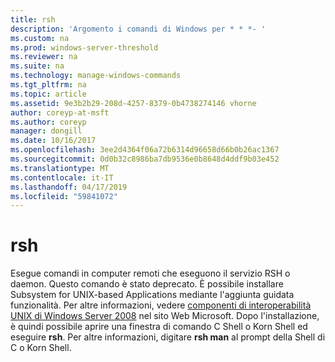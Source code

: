 ```yaml
---
title: rsh
description: 'Argomento i comandi di Windows per * * *- '
ms.custom: na
ms.prod: windows-server-threshold
ms.reviewer: na
ms.suite: na
ms.technology: manage-windows-commands
ms.tgt_pltfrm: na
ms.topic: article
ms.assetid: 9e3b2b29-208d-4257-8379-0b4738274146 vhorne
author: coreyp-at-msft
ms.author: coreyp
manager: dongill
ms.date: 10/16/2017
ms.openlocfilehash: 3ee2d4364f06a72b6314d96658d66b0b26ac1367
ms.sourcegitcommit: 0d0b32c8986ba7db9536e0b8648d4ddf9b03e452
ms.translationtype: MT
ms.contentlocale: it-IT
ms.lasthandoff: 04/17/2019
ms.locfileid: "59841072"
---
```

# <a name="rsh"></a>rsh



Esegue comandi in computer remoti che eseguono il servizio RSH o daemon. Questo comando è stato deprecato. È possibile installare Subsystem for UNIX-based Applications mediante l'aggiunta guidata funzionalità. Per altre informazioni, vedere [componenti di interoperabilità UNIX di Windows Server 2008](https://go.microsoft.com/fwlink/?LinkId=191835) nel sito Web Microsoft. Dopo l'installazione, è quindi possibile aprire una finestra di comando C Shell o Korn Shell ed eseguire **rsh**. Per altre informazioni, digitare **rsh man** al prompt della Shell di C o Korn Shell.